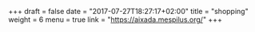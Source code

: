 +++
draft = false
date = "2017-07-27T18:27:17+02:00"
title = "shopping"
weight = 6
menu = true
link = "https://aixada.mespilus.org/"
+++

